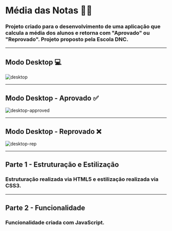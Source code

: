 # Média das Notas 👨‍🏫

### Projeto criado para o desenvolvimento de uma aplicação que calcula a média dos alunos e retorna com "Aprovado" ou "Reprovado". Projeto proposto pela Escola DNC.

<hr> 

## Modo Desktop 💻

![desktop](https://user-images.githubusercontent.com/115199808/226345205-724fa8db-b06c-420d-90c3-09f56c0098f2.png)

<hr> 

## Modo Desktop - Aprovado ✅

![desktop-approved](https://user-images.githubusercontent.com/115199808/226345207-529a2bd4-92a7-4326-a16d-18f73682950f.png)

<hr>

## Modo Desktop - Reprovado ❌

![desktop-rep](https://user-images.githubusercontent.com/115199808/226345209-153ca9c9-52e2-4d0c-b222-10d62742eae8.png)

<hr>

## Parte 1 - Estruturação e Estilização

### Estruturação realizada via HTML5 e estilização realizada via CSS3.

<hr>

## Parte 2 - Funcionalidade

### Funcionalidade criada com JavaScript.
